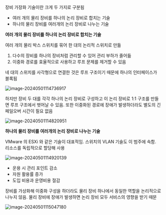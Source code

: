   장비 가장화 기술이란 크게 두 가지로 구분됨

- 여러 개의 물리 장비를 하나의 논리 장비로 합치는 기술
- 하나의 물리 장비를 여러개의 논리 장비로 나누는 기술

**여러 개의 물리 장비를 하나의 논리 장비로 합치는 기술**

  여러 개의 물리 박스 스위치를 묶어 한 대의 논리적 스위치로 만듦

1. 다수의 장비를 하나의 장비처럼 관리할 수 있어 관리 부하가 줄어듦
2. 이중화 경로를 효율적으로 사용하고 루프 문제를 제거할 수 있음

  네 대의 스위치를 사각형으로 연결한 것은 루프 구조이기 때문에 하나의 인터페이스가 블록됨

![image-20240501114736917](images/14장_가상화_기술/image-20240501114736917.png)

  하지만 장비 두 대를 각각 하나의 논리 장비로 구성하고 이 논리 장비로 1:1 구조를 만들면 루프 구조에서 벗어날 수 있음. 또한 이중화된 경로에 장애가 발생하더라도 별도의 긴 페일오버 시간이 필요 없음

![image-20240501114820951](images/14장_가상화_기술/image-20240501114820951.png)

**하나의 물리 장비를 여러개의 논리 장비로 나누는 기술**

  VMware 의 ESXi 와 같은 기술이 대표적임. 스위치의 VLAN 기술도 이 범주에 속함. 리소스를 독립적으로 할당해 사용

![image-20240501114920139](images/14장_가상화_기술/image-20240501114920139.png)

- 운용 시 관리 포인트 감소
- 자원 활용률 증가
- 도입 비용과 운영비용 절감

장비를 가상화해 이중화 구성을 하더라도 물리 장비 하나에서 동일한 역할을 논리적으로 나누지 않음. 물리 장비에 장애가 발생하면 논리 장비 모두 서비스의 영향을 받기 때문

![image-20240501115047180](images/14장_가상화_기술/image-20240501115047180.png)

